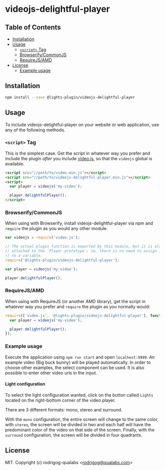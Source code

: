 # videojs-delightful-player

## Table of Contents

<!-- START doctoc generated TOC please keep comment here to allow auto update -->
<!-- DON'T EDIT THIS SECTION, INSTEAD RE-RUN doctoc TO UPDATE -->

- [Installation](#installation)
- [Usage](#usage)
  - [`<script>` Tag](#script-tag)
  - [Browserify/CommonJS](#browserifycommonjs)
  - [RequireJS/AMD](#requirejsamd)
- [License](#license)
  - [Example usage](#example-usage)

<!-- END doctoc generated TOC please keep comment here to allow auto update -->
## Installation

```sh
npm install --save @lights-plugin/videojs-delightful-player
```

## Usage

To include videojs-delightful-player on your website or web application, use any of the following methods.

### `<script>` Tag

This is the simplest case. Get the script in whatever way you prefer and include the plugin _after_ you include [video.js][videojs], so that the `videojs` global is available.

```html
<script src="//path/to/video.min.js"></script>
<script src="//path/to/videojs-delightful-player.min.js"></script>
<script>
  var player = videojs('my-video');

  player.delightfulPlayer();
</script>
```

### Browserify/CommonJS

When using with Browserify, install videojs-delightful-player via npm and `require` the plugin as you would any other module.

```js
var videojs = require('video.js');

// The actual plugin function is exported by this module, but it is also
// attached to the `Player.prototype`; so, there is no need to assign it
// to a variable.
require('@lights-plugin/videojs-delightful-player');

var player = videojs('my-video');

player.delightfulPlayer();
```

### RequireJS/AMD

When using with RequireJS (or another AMD library), get the script in whatever way you prefer and `require` the plugin as you normally would:

```js
require(['video.js', '@lights-plugin/videojs-delightful-player'], function(videojs) {
  var player = videojs('my-video');

  player.delightfulPlayer();
});
```

### Example usage

Execute the application using `npm run start` and open `localhost:9999`.
An example video (Big buck bunny) will be played automatically. In order to choose other examples, the select component can be used. It is also possible to enter other video urls in the input.

#### Light configuration

To select the light configuration wanted, click on the button called `Lights` located on the right-bottom corner of the video player.

There are 3 different formats: mono, stereo and surround.

With the `mono` configuration, the entire screen will change to the same color, with `stereo`, the screen will be divided in two and each half will have the predominant color of the video on that side of the screen. Finally, with the `surround` configuration, the screen will be divided in four quadrants.

## License

MIT. Copyright (c) rodrigog-qualabs &lt;rodrigog@qualabs.com&gt;

[videojs]: http://videojs.com/